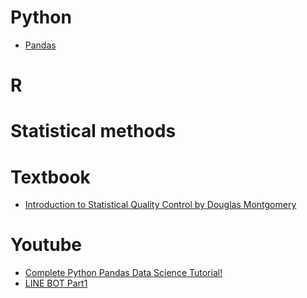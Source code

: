 # Python 
 -  [Pandas](https://pandas.pydata.org/docs/getting_started/install.html)

# R

# Statistical methods

# Textbook
  - [Introduction to Statistical Quality Control by Douglas Montgomery](chrome-extension://efaidnbmnnnibpcajpcglclefindmkaj/http://www.ru.ac.bd/stat/wp-content/uploads/sites/25/2019/03/405_02_Montgomery_Introduction-to-statistical-quality-control-7th-edtition-2009.pdf)
# Youtube 
 -  [Complete Python Pandas Data Science Tutorial!](https://www.youtube.com/watch?v=vmEHCJofslg)
 - [LINE BOT Part1](https://www.youtube.com/watch?v=jBsvdgFMZtg)



